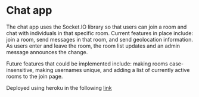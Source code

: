 # Chat app

The chat app uses the Socket.IO library so that users can join a room and chat with individuals in that specific room. Current features in place include: join a room, send messages in that room, and send geolocation information. As users enter and leave the room, the room list updates and an admin message announces the change.

Future features that could be implemented include: making rooms case-insensitive, making usernames unique, and adding a list of currently active rooms to the join page.

Deployed using heroku in the following [link](https://floating-tundra-82759.herokuapp.com/)
